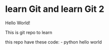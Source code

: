 # learn Git and learn Git 2

Hello World! 

This is git repo to learn

this repo have these code:
	- python hello world 
